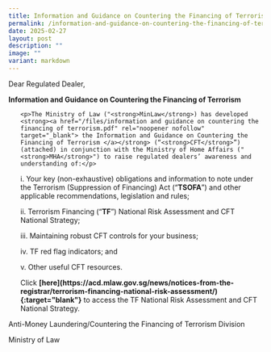 ```yaml
---
title: Information and Guidance on Countering the Financing of Terrorism
permalink: /information-and-guidance-on-countering-the-financing-of-terrorism/
date: 2025-02-27
layout: post
description: ""
image: ""
variant: markdown
---
```

<p>Dear Regulated Dealer,</p>
<p><strong>Information and Guidance on Countering the Financing of Terrorism</strong>
</p>
<p></p>
<ol data-tight="true" class="tight">

	<p>The Ministry of Law ("<strong>MinLaw</strong>) has developed <strong><a href="/files/information and guidance on countering the financing of terrorism.pdf" rel="noopener nofollow" target="_blank"> the Information and Guidance on Countering the Financing of Terrorism </a></strong> (“<strong>CFT</strong>”) (attached) in conjunction with the Ministry of Home Affairs ("<strong>MHA</strong>") to raise regulated dealers’ awareness and understanding of:</p>
<p></p>
<p>i. Your key (non-exhaustive) obligations and information to note under
the Terrorism (Suppression of Financing) Act (“<strong>TSOFA</strong>”)
and other applicable recommendations, legislation and rules;</p>
<p>ii. Terrorism Financing (“<strong>TF</strong>”) National Risk Assessment
and CFT National Strategy;</p>
<p>iii. Maintaining robust CFT controls for your business;</p>
<p>iv. TF red flag indicators; and</p>
<p>v. Other useful CFT resources.</p>
<p></p>

<p>Click <strong><a>[here](https://acd.mlaw.gov.sg/news/notices-from-the-registrar/terrorism-financing-national-risk-assessment/){:target="blank"}</a></strong> to
access the TF National Risk Assessment and CFT National Strategy.</p>
</ol>
<p>Anti-Money Laundering/Countering the Financing of Terrorism Division</p>
Ministry of Law